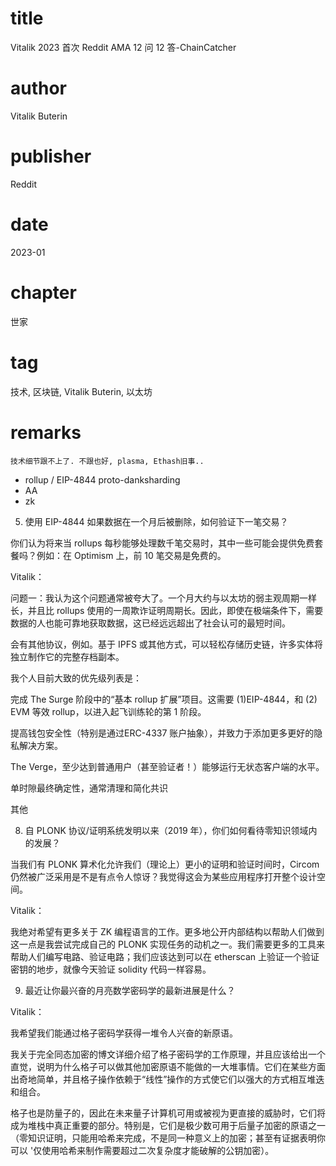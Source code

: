 # title
Vitalik 2023 首次 Reddit AMA 12 问 12 答-ChainCatcher

# author
Vitalik Buterin

# publisher
Reddit

# date
2023-01

# chapter
世家

# tag
技术, 区块链, Vitalik Buterin, 以太坊

# remarks
`技术细节跟不上了. 不跟也好, plasma, Ethash旧事..`

- rollup / EIP-4844 proto-danksharding
- AA
- zk

5. 使用 EIP-4844 如果数据在一个月后被删除，如何验证下一笔交易？

你们认为将来当 rollups 每秒能够处理数千笔交易时，其中一些可能会提供免费套餐吗？例如：在 Optimism 上，前 10 笔交易是免费的。

Vitalik：

问题一：我认为这个问题通常被夸大了。一个月大约与以太坊的弱主观周期一样长，并且比 rollups 使用的一周欺诈证明周期长。因此，即使在极端条件下，需要数据的人也能可靠地获取数据，这已经远远超出了社会认可的最短时间。

会有其他协议，例如。基于 IPFS 或其他方式，可以轻松存储历史链，许多实体将独立制作它的完整存档副本。

我个人目前大致的优先级列表是：

完成 The Surge 阶段中的“基本 rollup 扩展”项目。这需要 (1)EIP-4844，和 (2) EVM 等效 rollup，以进入起飞训练轮的第 1 阶段。

提高钱包安全性（特别是通过ERC-4337 账户抽象），并致力于添加更多更好的隐私解决方案。

The Verge，至少达到普通用户（甚至验证者！）能够运行无状态客户端的水平。

单时隙最终确定性，通常清理和简化共识

其他

8. 自 PLONK 协议/证明系统发明以来（2019 年），你们如何看待零知识领域内的发展？

当我们有 PLONK 算术化允许我们（理论上）更小的证明和验证时间时，Circom 仍然被广泛采用是不是有点令人惊讶？我觉得这会为某些应用程序打开整个设计空间。

Vitalik：

我绝对希望有更多关于 ZK 编程语言的工作。更多地公开内部结构以帮助人们做到这一点是我尝试完成自己的 PLONK 实现任务的动机之一。我们需要更多的工具来帮助人们编写电路、验证电路；我们应该达到可以在 etherscan 上验证一个验证密钥的地步，就像今天验证 solidity 代码一样容易。

9. 最近让你最兴奋的月亮数学密码学的最新进展是什么？

Vitalik：

我希望我们能通过格子密码学获得一堆令人兴奋的新原语。

我关于完全同态加密的博文详细介绍了格子密码学的工作原理，并且应该给出一个直觉，说明为什么格子可以做其他加密原语不能做的一大堆事情。它们在某些方面出奇地简单，并且格子操作依赖于“线性”操作的方式使它们以强大的方式相互堆迭和组合。

格子也是防量子的，因此在未来量子计算机可用或被视为更直接的威胁时，它们将成为堆栈中真正重要的部分。特别是，它们是极少数可用于后量子加密的原语之一（零知识证明，只能用哈希来完成，不是同一种意义上的加密；甚至有证据表明你可以 '仅使用哈希来制作需要超过二次复杂度才能破解的公钥加密）。
